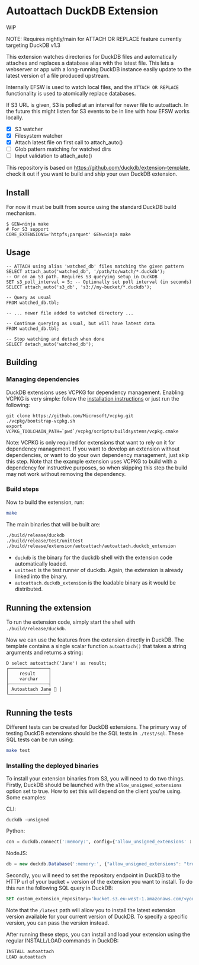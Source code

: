 # Autoattach DuckDB Extension

WIP

NOTE: Requires nightly/main for ATTACH OR REPLACE feature currently targeting DuckDB v1.3

This extension watches directories for DuckDB files and automatically attaches and replaces a database alias with the latest file. This lets a webserver or app with a long-running DuckDB instance easily update to the latest version of a file produced upstream.

Internally EFSW is used to watch local files, and the `ATTACH OR REPLACE` functionality is used to atomically replace databases.

If S3 URL is given, S3 is polled at an interval for newer file to autoattach. In the future this might listen for S3 events to be in line with how EFSW works locally.

- [X] S3 watcher
- [X] Filesystem watcher
- [X] Attach latest file on first call to attach_auto()
- [ ] Glob pattern matching for watched dirs
- [ ] Input validation to attach_auto()

This repository is based on https://github.com/duckdb/extension-template, check it out if you want to build and ship your own DuckDB extension.

## Install

For now it must be built from source using the standard DuckDB build mechanism.

```
$ GEN=ninja make
# For S3 support
CORE_EXTENSIONS='httpfs;parquet' GEN=ninja make
```

## Usage

```
-- ATTACH using alias 'watched_db' files matching the given pattern
SELECT attach_auto('watched_db', '/path/to/watch/*.duckdb');
-- Or on an S3 path. Requires S3 querying setup in DuckDB
SET s3_poll_interval = 5; -- Optionally set poll interval (in seconds)
SELECT attach_auto('s3_db', 's3://my-bucket/*.duckdb');

-- Query as usual
FROM watched_db.tbl;

-- ... newer file added to watched directory ...

-- Continue querying as usual, but will have latest data
FROM watched_db.tbl;

-- Stop watching and detach when done
SELECT detach_auto('watched_db');

```

## Building
### Managing dependencies
DuckDB extensions uses VCPKG for dependency management. Enabling VCPKG is very simple: follow the [installation instructions](https://vcpkg.io/en/getting-started) or just run the following:
```shell
git clone https://github.com/Microsoft/vcpkg.git
./vcpkg/bootstrap-vcpkg.sh
export VCPKG_TOOLCHAIN_PATH=`pwd`/vcpkg/scripts/buildsystems/vcpkg.cmake
```
Note: VCPKG is only required for extensions that want to rely on it for dependency management. If you want to develop an extension without dependencies, or want to do your own dependency management, just skip this step. Note that the example extension uses VCPKG to build with a dependency for instructive purposes, so when skipping this step the build may not work without removing the dependency.

### Build steps
Now to build the extension, run:
```sh
make
```
The main binaries that will be built are:
```sh
./build/release/duckdb
./build/release/test/unittest
./build/release/extension/autoattach/autoattach.duckdb_extension
```
- `duckdb` is the binary for the duckdb shell with the extension code automatically loaded.
- `unittest` is the test runner of duckdb. Again, the extension is already linked into the binary.
- `autoattach.duckdb_extension` is the loadable binary as it would be distributed.

## Running the extension
To run the extension code, simply start the shell with `./build/release/duckdb`.

Now we can use the features from the extension directly in DuckDB. The template contains a single scalar function `autoattach()` that takes a string arguments and returns a string:
```
D select autoattach('Jane') as result;
┌───────────────┐
│    result     │
│    varchar    │
├───────────────┤
│ Autoattach Jane 🐥 │
└───────────────┘
```

## Running the tests
Different tests can be created for DuckDB extensions. The primary way of testing DuckDB extensions should be the SQL tests in `./test/sql`. These SQL tests can be run using:
```sh
make test
```

### Installing the deployed binaries
To install your extension binaries from S3, you will need to do two things. Firstly, DuckDB should be launched with the
`allow_unsigned_extensions` option set to true. How to set this will depend on the client you're using. Some examples:

CLI:
```shell
duckdb -unsigned
```

Python:
```python
con = duckdb.connect(':memory:', config={'allow_unsigned_extensions' : 'true'})
```

NodeJS:
```js
db = new duckdb.Database(':memory:', {"allow_unsigned_extensions": "true"});
```

Secondly, you will need to set the repository endpoint in DuckDB to the HTTP url of your bucket + version of the extension
you want to install. To do this run the following SQL query in DuckDB:
```sql
SET custom_extension_repository='bucket.s3.eu-west-1.amazonaws.com/<your_extension_name>/latest';
```
Note that the `/latest` path will allow you to install the latest extension version available for your current version of
DuckDB. To specify a specific version, you can pass the version instead.

After running these steps, you can install and load your extension using the regular INSTALL/LOAD commands in DuckDB:
```sql
INSTALL autoattach
LOAD autoattach
```
